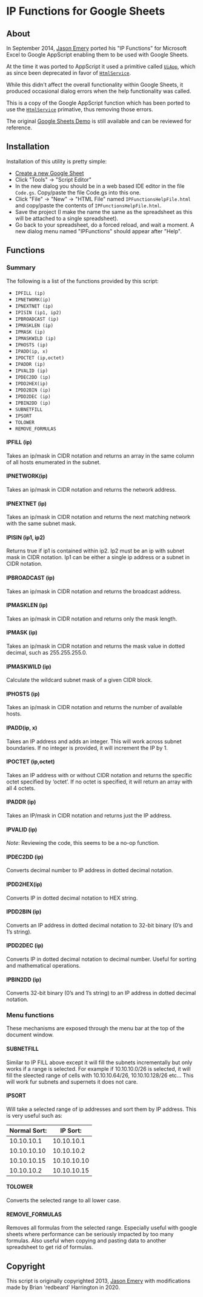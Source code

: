 # IP Functions for Google Sheets

## About

In September 2014, [Jason Emery][jason-emery-linkedin] ported his "IP Functions"
for Microsoft Excel to Google AppScript enabling them to be used with Google
Sheets.

At the time it was ported to AppScript it used a primitive called
[`UiApp`][uiapp],
which as since been deprecated in favor of [`HtmlService`][htmlservice].

While this didn't affect the overall functionality within Google Sheets, it produced
occasional dialog errors when the help functionality was called.

This is a copy of the Google AppScript function which has been ported to use the
[`HtmlService`][htmlservice] primative, thus removing those errors.

The original [Google Sheets Demo][originalscript] is still available and can be
reviewed for reference.

## Installation

Installation of this utility is pretty simple:

  - [Create a new Google Sheet](https://sheets.new)
  - Click "Tools" -> "Script Editor"
  - In the new dialog you should be in a web based IDE editor in the file
    `Code.gs`.  Copy/paste the file Code.gs into this one.
  - Click "File" -> "New" -> "HTML File" named `IPFunctionsHelpFile.html` and
    copy/paste the contents of `IPFunctionsHelpFile.html`.
  - Save the project (I make the name the same as the spreadsheet as this will
    be attached to a single spreadsheet).
  - Go back to your spreadsheet, do a forced reload, and wait a moment.  A new
    dialog menu named "IPFunctions" should appear after "Help".

## Functions

### Summary

The following is a list of the functions provided by this script:
  
  - `IPFILL (ip)`
  - `IPNETWORK(ip)`
  - `IPNEXTNET (ip)`
  - `IPISIN (ip1, ip2)`
  - `IPBROADCAST (ip)`
  - `IPMASKLEN (ip)`
  - `IPMASK (ip)`
  - `IPMASKWILD (ip)`
  - `IPHOSTS (ip)`
  - `IPADD(ip, x)`
  - `IPOCTET (ip,octet)`
  - `IPADDR (ip)`
  - `IPVALID (ip)`
  - `IPDEC2DD (ip)`
  - `IPDD2HEX(ip)`
  - `IPDD2BIN (ip)`
  - `IPDD2DEC (ip)`
  - `IPBIN2DD (ip)`
  - `SUBNETFILL`
  - `IPSORT`
  - `TOLOWER`
  - `REMOVE_FORMULAS`

#### IPFILL (ip)

Takes an ip/mask in CIDR notation and returns an array in the same column of all
hosts enumerated in the subnet.

#### IPNETWORK(ip)

Takes an ip/mask in CIDR notation and returns the network address.

#### IPNEXTNET (ip)

Takes an ip/mask in CIDR notation and returns the next matching network with the
same subnet mask.

#### IPISIN (ip1, ip2)

Returns true if ip1 is contained within ip2. Ip2 must be an ip with subnet mask
in CIDR notation. Ip1 can be either a single ip address or a subnet in CIDR
notation.

#### IPBROADCAST (ip)

Takes an ip/mask in CIDR notation and returns the broadcast address.

#### IPMASKLEN (ip)

Takes an ip/mask in CIDR notation and returns only the mask length.

#### IPMASK (ip)

Takes an ip/mask in CIDR notation and returns the mask value in dotted decimal,
such as 255.255.255.0.

#### IPMASKWILD (ip)

Calculate the wildcard subnet mask of a given CIDR block.

#### IPHOSTS (ip)

Takes an ip/mask in CIDR notation and returns the number of available hosts.

#### IPADD(ip, x)

Takes an IP address and adds an integer. This will work across subnet
boundaries. If no integer is provided, it will increment the IP by 1.

#### IPOCTET (ip,octet)

Takes an IP address with or without CIDR notation and returns the specific octet
specified by ‘octet’. If no octet is specified, it will return an array with all
4 octets.

#### IPADDR (ip)

Takes an IP/mask in CIDR notation and returns just the IP address.

#### IPVALID (ip)

_Note_: Reviewing the code, this seems to be a no-op function.

#### IPDEC2DD (ip)

Converts decimal number to IP address in dotted decimal notation.

#### IPDD2HEX(ip)

Converts IP in dotted decimal notation to HEX string.

#### IPDD2BIN (ip)

Converts an IP address in dotted decimal notation to 32-bit binary (0’s and 1’s
string).

#### IPDD2DEC (ip)

Converts IP in dotted decimal notation to decimal number. Useful for sorting and
mathematical operations.

#### IPBIN2DD (ip)

Converts 32-bit binary (0’s and 1’s string) to an IP address in dotted decimal
notation.

### Menu functions

These mechanisms are exposed through the menu bar at the top of the document
window.

#### SUBNETFILL

Similar to IP FILL above except it will fill the subnets incrementally but only
works if a range is selected. For example if 10.10.10.0/26 is selected, it will
fill the sleected range of cells with 10.10.10.64/26, 10.10.10.128/26 etc...
This will work fur subnets and supernets it does not care.

#### IPSORT

Will take a selected range of ip addresses and sort them by IP address. This is
very useful such as:

|Normal Sort:|IP Sort:|
|----|----|
|10.10.10.1|10.10.10.1|
|10.10.10.10|10.10.10.2|
|10.10.10.15|10.10.10.10|
|10.10.10.2|10.10.10.15|

#### TOLOWER

Converts the selected range to all lower case.

#### REMOVE_FORMULAS

Removes all formulas from the selected range. Especially useful with google
sheets where performance can be seriously impacted by too many formulas. Also
useful when copying and pasting data to another spreadsheet to get rid of
formulas.

## Copyright

This script is originally copyrighted 2013, [Jason Emery][jason-emery-linkedin]
with modifications made by Brian 'redbeard' Harrington in 2020.

[jason-emery-linkedin]: https://www.linkedin.com/in/jasonemery/
[uiapp]: https://developers.google.com/apps-script/guides/support/sunset#ui-service
[htmlservice]: https://developers.google.com/apps-script/reference/html/html-service?hl=en
[originalscript]: https://docs.google.com/spreadsheets/d/18j7NB1yBjrkmeIay-I4hPqck75LHt5LzObFcucQnSeQ/edit#gid=0

<!--
vim: ts=2 sw=2 et tw=80
-->
